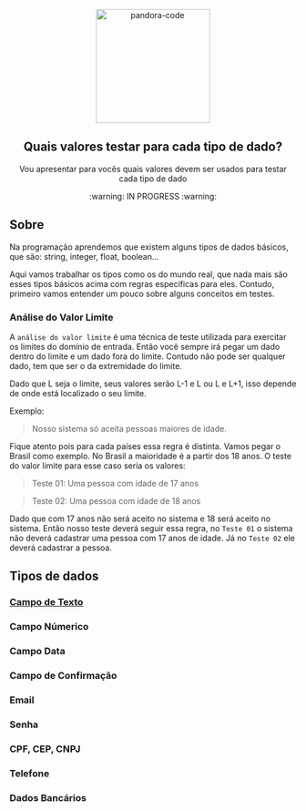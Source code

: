 <p align="center">
 <img width="200px" src="https://avatars.githubusercontent.com/u/87428056?s=200&v=4" align="center" alt="pandora-code" />
 <h2 align="center">Quais valores testar para cada tipo de dado?</h2>
 <p align="center">Vou apresentar para vocês quais valores devem ser usados para testar cada tipo de dado</p>
 <p align="center"> :warning: IN PROGRESS :warning: </p>
</p>

## Sobre

Na programação aprendemos que existem alguns tipos de dados básicos, que são: string, integer, float, boolean...

Aqui vamos trabalhar os tipos como os do mundo real, que nada mais são esses tipos básicos acima com regras especificas para eles.
Contudo, primeiro vamos entender um pouco sobre alguns conceitos em testes.

### Análise do Valor Limite

A `análise do valor limite` é uma técnica de teste utilizada para exercitar os limites do domínio de entrada. Então você sempre irá pegar um dado dentro do limite e um dado fora do limite. Contudo não pode ser qualquer dado, tem que ser o da extremidade do limite. 

Dado que L seja o limite, seus valores serão L-1 e L ou L e L+1, isso depende de onde está localizado o seu limite.

Exemplo:

> Nosso sistema só aceita pessoas maiores de idade.

Fique atento pois para cada países essa regra é distinta. Vamos pegar o Brasil como exemplo. No Brasil a maioridade é a partir dos 18 anos. O teste do valor limite para esse caso seria os valores:

> Teste 01: Uma pessoa com idade de 17 anos

> Teste 02: Uma pessoa com idade de 18 anos

Dado que com 17 anos não será aceito no sistema e 18 será aceito no sistema. Então nosso teste deverá seguir essa regra, no `Teste 01` o sistema não deverá cadastrar uma pessoa com 17 anos de idade. Já no `Teste 02` ele deverá cadastrar a pessoa.


## Tipos de dados

### [Campo de Texto](https://github.com/Pandora-Code/how-test-data/blob/main/String.md)
### Campo Númerico
### Campo Data
### Campo de Confirmação
### Email
### Senha
### CPF, CEP, CNPJ  
### Telefone
### Dados Bancários

